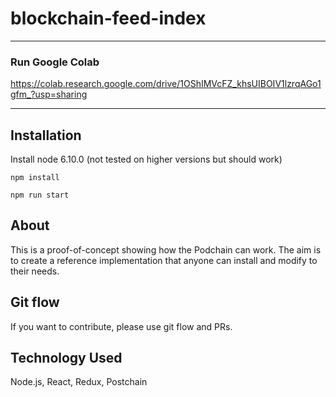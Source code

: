# blockchain-feed-index


-------------------------
### Run Google Colab

https://colab.research.google.com/drive/1OShIMVcFZ_khsUIBOIV1lzrqAGo1gfm_?usp=sharing

-------------------------


## Installation
Install node 6.10.0 (not tested on higher versions but should work)

```npm install```

```npm run start```

## About
This is a proof-of-concept showing how the Podchain can work. The aim is to create a reference implementation that anyone can install and modify to their needs.  

## Git flow
If you want to contribute, please use git flow and PRs.

## Technology Used
Node.js, React, Redux, Postchain
